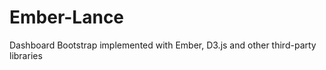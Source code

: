 Ember-Lance
===========

Dashboard Bootstrap implemented with Ember, D3.js and other third-party libraries 
